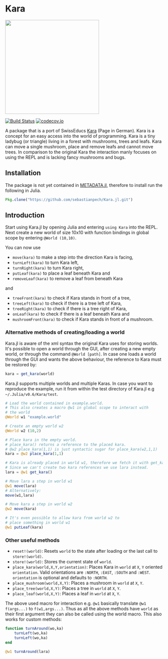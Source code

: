# Kara

<img src="http://imgur.com/qfHEf0E.gif" width=300 />

[![Build Status](https://travis-ci.org/sebastianpech/Kara.jl.svg?branch=master)](https://travis-ci.org/sebastianpech/Kara.jl)
[![codecov.io](http://codecov.io/github/sebastianpech/Kara.jl/coverage.svg?branch=master)](http://codecov.io/github/sebastianpech/Kara.jl?branch=master)

A package that is a port of SwissEducs [Kara](http://www.swisseduc.ch/informatik/karatojava/) (Page in German).
Kara is a concept for an easy access into the world of programming.
Kara is a tiny ladybug (or triangle) living in a forest with mushrooms, trees and leafs.
Kara can move a single mushroom, place and remove leafs and cannot move trees.
In comparison to the original Kara the interaction manly focuses on using the REPL and is lacking fancy mushrooms and bugs.

## Installation

The package is not yet contained in [METADATA.jl](https://github.com/JuliaLang/METADATA.jl), therefore to install run the following in Julia.

```jl
Pkg.clone("https://github.com/sebastianpech/Kara.jl.git")
```

## Introduction

Start using Kara.jl by opening Julia and entering `using Kara` into the REPL.
Next create a new world of size 10x10 with function bindings in global scope by entering `@World (10,10)`.

You can now use
- `move(kara)` to make a step into the direction Kara is facing,
- `turnLeft(kara)` to turn Kara left,
- `turnRight(kara)` to turn Kara right,
- `putLeaf(kara)` to place a leaf beneath Kara and
- `removeLeaf(kara)` to remove a leaf from beneath Kara

and

- `treeFront(kara)` to check if Kara stands in front of a tree,
- `treeLeft(kara)` to check if there is a tree left of Kara,
- `treeRight(kara)` to check if there is a tree right of Kara,
- `onLeaf(kara)` to check if there is a leaf beneath Kara and
- `mushroomFront(kara)` to check if Kara stands in front of a mushroom.

### Alternative methods of creating/loading a world

Kara.jl is aware of the xml syntax the original Kara uses for storing worlds.
It's possible to open a world through the GUI, after creating a new empty world, or through the command `@World [path]`.
In case one loads a world through the GUI and wants the above behaviour, the reference to Kara must be restored by:

```jl
kara = get_kara(world)
```

Kara.jl supports multiple worlds and multiple Karas. In case you want to reproduce the example, run it from within the test directory of Kara.jl e.g `~/.Julia/v0.6/Kara/test`.

```jl
# Load the world contained in example.world.
# This also creates a macro @w1 in global scope to interact with 
# the world
@World w1 "example.world"

# Create an empty world w2
@World w2 (10,2)

# Place kara in the empty world.
# place_kara() returns a reference to the placed kara.
# @w2 place_kara(1,1) is just syntactic sugar for place_kara(w2,1,1)
kara = @w2 place_kara(1,1)

# Kara is already placed in world w1, therefore we fetch it with get_kara()
# Since we can't create two kara references we use lara instead.
lara = @w1 get_kara()

# Move lara a step in world w1
@w1 move(lara)
# Alternatively:
move(w1,lara)

# Move kara a step in world w2
@w2 move(kara)

# It's even possible to allow kara from world w2 to 
# place something in world w1
@w1 putLeaf(kara)

```

### Other useful methods

- `reset!(world)`: Resets `world` to the state after loading or the last call to `store!(world)`.
- `store!(world)`: Stores the current state of `world`.
- `place_kara(world,X,Y,orientation)`: Places Kara in `world` at `X`, `Y` oriented `orientation`. Valid orientations are `:NORTH`, `:EAST`, `:SOUTH` and `:WEST`. `orientation` is optional and defaults to `:NORTH`.
- `place_mushroom(world,X,Y)`: Places a mushroom in `world` at `X`, `Y`.
- `place_tree(world,X,Y)`: Places a tree in `world` at `X`, `Y`.
- `place_leaf(world,X,Y)`: Places a leaf in `world` at `X`, `Y`.

The above used macro for interaction e.g. `@w1` basically translate `@w1 f(args...)` to `f(w1,args...)`.
Thus as all the above methods have `world` as their first argument they can also be called using the world macro.
This also works for custom methods:

```jl
function turnAround(wo,ka)
	turnLeft(wo,ka)
	turnLeft(wo,ka)
end

@w1 turnAround(lara)
```


